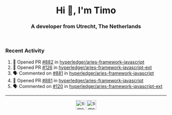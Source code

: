 <h1 align="center">Hi 👋, I'm Timo</h1>
<h3 align="center">A developer from Utrecht, The Netherlands</h3>
<br/>
<!-- https://github.com/rahuldkjain/github-profile-readme-generator --!>

<!--  <p align="left"><img src="https://github-readme-stats.vercel.app/api?username=timoglastra&show_icons=true&count_private=true&" alt="timoglastra" /></p> --!>

<!--
Github language stats
<p align="left"><img src="https://github-readme-stats.vercel.app/api/top-langs/?username=timoglastra&layout=compact" alt="timoglastra" /><p>
-->

<!-- Codestats language stats -->
<!-- <p align="left"><img src="https://codestats-readme.vercel.app/api/top-langs/?username=timoglastra&layout=compact&language_count=12" alt="timoglastra" /><p>    --!>
  
<h3>Recent Activity</h3>

<!--START_SECTION:activity-->
1. 💪 Opened PR [#882](https://github.com/hyperledger/aries-framework-javascript/pull/882) in [hyperledger/aries-framework-javascript](https://github.com/hyperledger/aries-framework-javascript)
2. 💪 Opened PR [#126](https://github.com/hyperledger/aries-framework-javascript-ext/pull/126) in [hyperledger/aries-framework-javascript-ext](https://github.com/hyperledger/aries-framework-javascript-ext)
3. 🗣 Commented on [#881](https://github.com/hyperledger/aries-framework-javascript/issues/881) in [hyperledger/aries-framework-javascript](https://github.com/hyperledger/aries-framework-javascript)
4. 💪 Opened PR [#881](https://github.com/hyperledger/aries-framework-javascript/pull/881) in [hyperledger/aries-framework-javascript](https://github.com/hyperledger/aries-framework-javascript)
5. 🗣 Commented on [#120](https://github.com/hyperledger/aries-framework-javascript-ext/issues/120) in [hyperledger/aries-framework-javascript-ext](https://github.com/hyperledger/aries-framework-javascript-ext)
<!--END_SECTION:activity-->

---

<p align="center">
<a href="https://twitter.com/timoglastra" target="blank"><img align="center" src="https://cdn.jsdelivr.net/npm/simple-icons@3.0.1/icons/twitter.svg" alt="timoglastra" height="30" width="30" /></a>
<a href="https://linkedin.com/in/timoglastra" target="blank"><img align="center" src="https://cdn.jsdelivr.net/npm/simple-icons@3.0.1/icons/linkedin.svg" alt="timoglastra" height="30" width="30" /></a>
</p>



